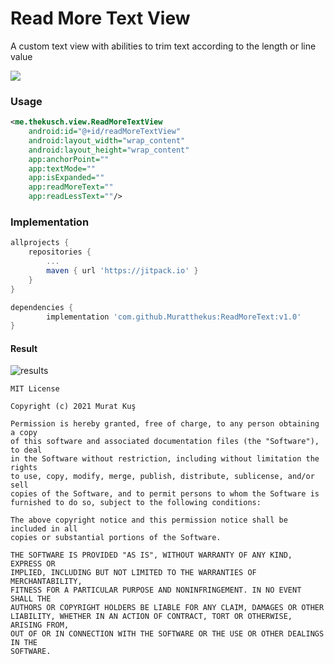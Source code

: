 # **Read More Text View**
A custom text view with abilities to trim text according to the length or line value

[![](https://jitpack.io/v/Muratthekus/ReadMoreText.svg)](https://jitpack.io/#Muratthekus/ReadMoreText)

### Usage
```xml
<me.thekusch.view.ReadMoreTextView
    android:id="@+id/readMoreTextView"
    android:layout_width="wrap_content"
    android:layout_height="wrap_content"
    app:anchorPoint=""
    app:textMode=""
    app:isExpanded=""
    app:readMoreText=""
    app:readLessText=""/>
```

### Implementation
```gradle
allprojects {
	repositories {
	    ...
		maven { url 'https://jitpack.io' }
	}
}

dependencies {
        implementation 'com.github.Muratthekus:ReadMoreText:v1.0'
}
```

#### Result
![results](https://user-images.githubusercontent.com/45212967/103579666-c2f33f80-4ee9-11eb-82f4-beffaef64f7a.gif)


```
MIT License

Copyright (c) 2021 Murat Kuş

Permission is hereby granted, free of charge, to any person obtaining a copy
of this software and associated documentation files (the "Software"), to deal
in the Software without restriction, including without limitation the rights
to use, copy, modify, merge, publish, distribute, sublicense, and/or sell
copies of the Software, and to permit persons to whom the Software is
furnished to do so, subject to the following conditions:

The above copyright notice and this permission notice shall be included in all
copies or substantial portions of the Software.

THE SOFTWARE IS PROVIDED "AS IS", WITHOUT WARRANTY OF ANY KIND, EXPRESS OR
IMPLIED, INCLUDING BUT NOT LIMITED TO THE WARRANTIES OF MERCHANTABILITY,
FITNESS FOR A PARTICULAR PURPOSE AND NONINFRINGEMENT. IN NO EVENT SHALL THE
AUTHORS OR COPYRIGHT HOLDERS BE LIABLE FOR ANY CLAIM, DAMAGES OR OTHER
LIABILITY, WHETHER IN AN ACTION OF CONTRACT, TORT OR OTHERWISE, ARISING FROM,
OUT OF OR IN CONNECTION WITH THE SOFTWARE OR THE USE OR OTHER DEALINGS IN THE
SOFTWARE.
```